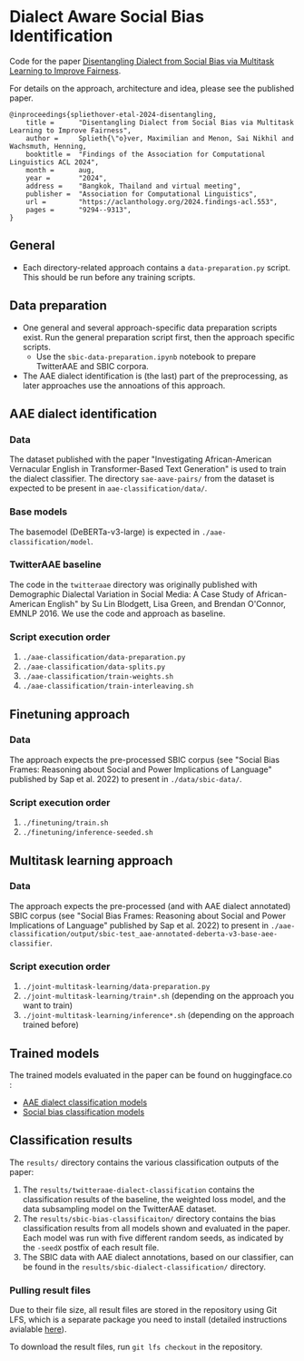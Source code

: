 Dialect Aware Social Bias Identification
========================================


Code for the paper [Disentangling Dialect from Social Bias via Multitask Learning to Improve Fairness](https://aclanthology.org/2024.findings-acl.553/).

For details on the approach, architecture and idea, please see the published paper.

```
@inproceedings{spliethover-etal-2024-disentangling,
    title =      "Disentangling Dialect from Social Bias via Multitask Learning to Improve Fairness",
    author =     Splieth{\"o}ver, Maximilian and Menon, Sai Nikhil and Wachsmuth, Henning,
    booktitle =  "Findings of the Association for Computational Linguistics ACL 2024",
    month =      aug,
    year =       "2024",
    address =    "Bangkok, Thailand and virtual meeting",
    publisher =  "Association for Computational Linguistics",
    url =        "https://aclanthology.org/2024.findings-acl.553",
    pages =      "9294--9313",
}
```


## General
- Each directory-related approach contains a `data-preparation.py` script. This should be run before any training scripts.

## Data preparation
- One general and several approach-specific data preparation scripts exist. Run the general preparation script first, then the approach specific scripts.
  - Use the `sbic-data-preparation.ipynb` notebook to prepare TwitterAAE and SBIC corpora.
- The AAE dialect identification is (the last) part of the preprocessing, as later approaches use the annoations of this approach.


## AAE dialect identification
### Data
The dataset published with the paper "Investigating African-American Vernacular English in Transformer-Based Text Generation" is used to train the dialect classifier. The directory `sae-aave-pairs/` from the dataset is expected to be present in `aae-classification/data/`.

### Base models
The basemodel (DeBERTa-v3-large) is expected in `./aae-classification/model`.

### TwitterAAE baseline
The code in the `twitteraae` directory was originally published with Demographic Dialectal Variation in Social Media: A Case Study of African-American English" by Su Lin Blodgett, Lisa Green, and Brendan O'Connor, EMNLP 2016.
We use the code and approach as baseline.

### Script execution order
1. `./aae-classification/data-preparation.py`
2. `./aae-classification/data-splits.py`
3. `./aae-classification/train-weights.sh`
4. `./aae-classification/train-interleaving.sh`


## Finetuning approach
### Data
The approach expects the pre-processed SBIC corpus (see "Social Bias Frames: Reasoning about Social and Power Implications of Language" published by Sap et al. 2022) to present in `./data/sbic-data/`.

### Script execution order
1. `./finetuning/train.sh`
2. `./finetuning/inference-seeded.sh`


## Multitask learning approach
### Data
The approach expects the pre-processed (and with AAE dialect annotated) SBIC corpus (see "Social Bias Frames: Reasoning about Social and Power Implications of Language" published by Sap et al. 2022) to present in `./aae-classification/output/sbic-test_aae-annotated-deberta-v3-base-aee-classifier`.

### Script execution order
1. `./joint-multitask-learning/data-preparation.py`
2. `./joint-multitask-learning/train*.sh` (depending on the approach you want to train)
3. `./joint-multitask-learning/inference*.sh` (depending on the approach trained before)


## Trained models
The trained models evaluated in the paper can be found on huggingface.co :

- [AAE dialect classification models](https://huggingface.co/webis/acl2024-aae-dialect-classification)
- [Social bias classification models](https://huggingface.co/webis/acl2024-social-bias-classification)


## Classification results
The `results/` directory contains the various classification outputs of the paper:

1. The `results/twitteraae-dialect-classification` contains the classification results of the baseline, the weighted loss model, and the data subsampling model on the TwitterAAE dataset.
2. The `results/sbic-bias-classificaiton/` directory contains the bias classification results from all models shown and evaluated in the paper. Each model was run with five different random seeds, as indicated by the `-seedX` postfix of each result file.
3. The SBIC data with AAE dialect annotations, based on our classifier, can be found in the `results/sbic-dialect-classification/` directory.


### Pulling result files
Due to their file size, all result files are stored in the repository using Git LFS, which is a separate package you need to install (detailed instructions avialable [here](https://docs.github.com/en/repositories/working-with-files/managing-large-files)).

To download the result files, run `git lfs checkout` in the repository.
